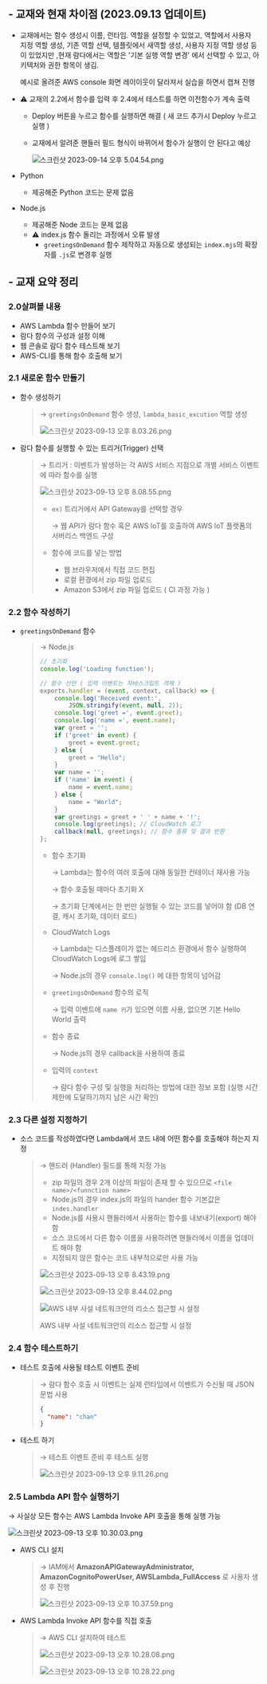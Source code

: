 ## - 교재와 현재 차이점 (2023.09.13 업데이트)

- 교재에서는 함수 생성시 이름, 런타임. 역할을 설정할 수 있었고, 역할에서 사용자 지정 역할 생성, 기존 역할 선택, 템플릿에서 새역할 생성, 사용자 지정 역할 생성 등이 있었지만 ,현재 람다에서는 역할은 '기본 실행 역할 변경' 에서 선택할 수 있고, 아키텍처와 권한 항목이 생김.
    
    예시로 올려준 AWS console 화면 레이이웃이 달라져서 실습을 하면서 캡쳐 진행
    
- ⚠️ 교재의 2.2에서 함수를 입력 후 2.4에서 테스트를 하면 이전함수가 계속 출력
    - Deploy 버튼을 누르고 함수를 실행하면 해결 ( 새 코드 추가시 Deploy 누르고 실행 )
    - 교재에서 알려준 핸들러 필드 형식이 바뀌어서 함수가 실행이 안 된다고 예상
        
        ![스크린샷 2023-09-14 오후 5.04.54.png](https://prod-files-secure.s3.us-west-2.amazonaws.com/cea18d12-6bc3-41d2-a60e-7e9e4cba29e6/14d25b05-d6b6-44fd-987a-3792621615dd/%E1%84%89%E1%85%B3%E1%84%8F%E1%85%B3%E1%84%85%E1%85%B5%E1%86%AB%E1%84%89%E1%85%A3%E1%86%BA_2023-09-14_%E1%84%8B%E1%85%A9%E1%84%92%E1%85%AE_5.04.54.png)
        
- Python
    - 제공해준 Python 코드는 문제 없음
- Node.js
    - 제공해준 Node 코드는 문제 없음
    - ⚠️ index.js 함수 돌리는 과정에서 오류 발생
        - `greetingsOnDemand` 함수 제작하고 자동으로 생성되는 `index.mjs`의 확장자를 `.js`로 변경후 실행

## - 교재 요약 정리

### 2.0살펴볼 내용

- AWS Lambda 함수 만들어 보기
- 람다 함수의 구성과 설정 이해
- 웹 콘솔로 람다 함수 테스트해 보기
- AWS-CLI를 통해 함수 호출해 보기

### 2.1 새로운 함수 만들기

- 함수 생성하기
    
    > → `greetingsOnDemand` 함수 생성, `lambda_basic_excution` 역할 생성
    > 
    > 
    > ![스크린샷 2023-09-13 오후 8.03.26.png](https://prod-files-secure.s3.us-west-2.amazonaws.com/cea18d12-6bc3-41d2-a60e-7e9e4cba29e6/d07dc50c-1a84-4d25-9a44-c919d27631e7/%E1%84%89%E1%85%B3%E1%84%8F%E1%85%B3%E1%84%85%E1%85%B5%E1%86%AB%E1%84%89%E1%85%A3%E1%86%BA_2023-09-13_%E1%84%8B%E1%85%A9%E1%84%92%E1%85%AE_8.03.26.png)
    > 

- 람다 함수를 실행할 수 있는 트리거(Trigger) 선택
    
    > → 트리거 : 이벤트가 발생하는 각 AWS 서비스 지점으로 개별 서비스 이벤트에 따라 함수를 실행
    > 
    > 
    > ![스크린샷 2023-09-13 오후 8.08.55.png](https://prod-files-secure.s3.us-west-2.amazonaws.com/cea18d12-6bc3-41d2-a60e-7e9e4cba29e6/f920a6ca-5e87-4324-ad90-e5577cba8205/%E1%84%89%E1%85%B3%E1%84%8F%E1%85%B3%E1%84%85%E1%85%B5%E1%86%AB%E1%84%89%E1%85%A3%E1%86%BA_2023-09-13_%E1%84%8B%E1%85%A9%E1%84%92%E1%85%AE_8.08.55.png)
    > 
    > - `ex)` 트리거에서 API Gateway를 선택할 경우
    >     
    >     → 웹 API가 람다 함수 혹은 AWS IoT를 호출하여 AWS IoT 플랫폼의 서버리스 백엔드 구성
    >     
    > 
    > - 함수에 코드를 넣는 방법
    >     - 웹 브라우저에서 직접 코드 편집
    >     - 로컬 환경에서 zip 파일 업로드
    >     - Amazon S3에서 zip 파일 업로드 ( CI 과정 가능 )

### 2.2 함수 작성하기

- `greetingsOnDemand` 함수
    
    > → Node.js
    > 
    > 
    > ```jsx
    > // 초기화
    > console.log('Loading function');
    > 
    > // 함수 선언 ( 입력 이벤트는 자바스크립트 객체 )
    > exports.handler = (event, context, callback) => {
    >     console.log('Received event:',
    >         JSON.stringify(event, null, 2));
    >     console.log('greet =', event.greet);
    >     console.log('name =', event.name);
    >     var greet = '';
    >     if ('greet' in event) {
    >         greet = event.greet;
    >     } else {
    >         greet = "Hello";
    >     }
    >     var name = '';
    >     if ('name' in event) {
    >         name = event.name;
    >     } else {
    >         name = "World";
    >     }
    >     var greetings = greet + ' ' + name + '!';
    >     console.log(greetings); // CloudWatch 로그
    >     callback(null, greetings); // 함수 종류 및 결과 반환
    > };
    > ```
    > 
    > - 함수 초기화
    >     
    >     → Lambda는 함수의 여러 호출에 대해 동일한 컨테이너 재사용 가능
    >     
    >     → 함수 호출될 때마다 초기화 X
    >     
    >     → 초기화 단계에서는 한 번만 실행될 수 있는 코드를 넣어야 함 (DB 연결, 캐시 초기화, 데이터 로드)
    >     
    > - CloudWatch Logs
    >     
    >     → Lambda는 디스플레이가 없는 헤드리스 환경에서 함수 실행하여 CloudWatch Logs에 로그 쌓임
    >     
    >     → Node.js의 경우 `console.log()` 에 대한 항목이 넘어감
    >     
    > - `greetingsOnDemand` 함수의 로직
    >     
    >     → 입력 이벤트에 `name 키`가 있으면 이름 사용, 없으면 기본 Hello World 출력
    >     
    > - 함수 종료
    >     
    >     → Node.js의 경우 callback을 사용하여 종료
    >     
    > - 입력의 `context`
    >     
    >     → 람다 함수 구성 및 실행을 처리하는 방법에 대한 정보 포함 (실행 시간 제한에 도달하기까지 남은 시간 확인)
    >     

### 2.3 다른 설정 지정하기

- 소스 코드를 작성하였다면 Lambda에서 코드 내에 어떤 함수를 호출해야 하는지 지정
    
    > → 핸드러 (Handler) 필드를 통해 지정 가능
    > 
    > - zip 파일의 경우 2개 이상의 파일이 존재 할 수 있으므로 `<file name>/<funnction name>`
    > - Node.js의 경우 index.js의 파일의 hander 함수 기본값은 `indes.handler`
    > - Node.js를 사용시 핸들러에서 사용하는 함수를 내보내기(export) 해야 함
    > - 소스 코드에서 다른 함수 이름을 사용하려면 핸들러에서 이름을 업데이트 해야 함
    > - 지정되지 않은 함수는 코드 내부적으로만 사용 가능
    > 
    > ![스크린샷 2023-09-13 오후 8.43.19.png](https://prod-files-secure.s3.us-west-2.amazonaws.com/cea18d12-6bc3-41d2-a60e-7e9e4cba29e6/3ab1e3e7-126f-4c6f-8ad4-f48d0e1e8221/%E1%84%89%E1%85%B3%E1%84%8F%E1%85%B3%E1%84%85%E1%85%B5%E1%86%AB%E1%84%89%E1%85%A3%E1%86%BA_2023-09-13_%E1%84%8B%E1%85%A9%E1%84%92%E1%85%AE_8.43.19.png)
    > 
    > ![스크린샷 2023-09-13 오후 8.44.02.png](https://prod-files-secure.s3.us-west-2.amazonaws.com/cea18d12-6bc3-41d2-a60e-7e9e4cba29e6/8aefbafb-56e0-44d5-815e-40a32f296278/%E1%84%89%E1%85%B3%E1%84%8F%E1%85%B3%E1%84%85%E1%85%B5%E1%86%AB%E1%84%89%E1%85%A3%E1%86%BA_2023-09-13_%E1%84%8B%E1%85%A9%E1%84%92%E1%85%AE_8.44.02.png)
    > 
    > ![AWS 내부 사설 네트워크안의 리소스 접근할 시 설정](https://prod-files-secure.s3.us-west-2.amazonaws.com/cea18d12-6bc3-41d2-a60e-7e9e4cba29e6/03951119-bdfa-4ed0-9fd3-ea5dbe5740cf/%E1%84%89%E1%85%B3%E1%84%8F%E1%85%B3%E1%84%85%E1%85%B5%E1%86%AB%E1%84%89%E1%85%A3%E1%86%BA_2023-09-13_%E1%84%8B%E1%85%A9%E1%84%92%E1%85%AE_8.45.06.png)
    > 
    > AWS 내부 사설 네트워크안의 리소스 접근할 시 설정
    > 

### 2.4 함수 테스트하기

- 테스트 호출에 사용될 테스트 이벤트 준비
    
    > → 람다 함수 호출 시 이벤트는 실제 런타임에서 이벤트가 수신될 때 JSON 문법 사용
    > 
    > 
    > ```json
    > {
    >   "name": "chan"
    > }
    > ```
    > 

- 테스트 하기
    
    > → 테스트 이벤트 준비 후 테스트 실행
    > 
    > 
    > ![스크린샷 2023-09-13 오후 9.11.26.png](https://prod-files-secure.s3.us-west-2.amazonaws.com/cea18d12-6bc3-41d2-a60e-7e9e4cba29e6/06fe3eb6-73fe-4b8f-a7df-b79dea3fd6ba/%E1%84%89%E1%85%B3%E1%84%8F%E1%85%B3%E1%84%85%E1%85%B5%E1%86%AB%E1%84%89%E1%85%A3%E1%86%BA_2023-09-13_%E1%84%8B%E1%85%A9%E1%84%92%E1%85%AE_9.11.26.png)
    > 
    

### 2.5 Lambda API 함수 실행하기

→ 사실상 모든 함수는 AWS Lambda Invoke API 호출을 통해 실행 가능

![스크린샷 2023-09-13 오후 10.30.03.png](https://prod-files-secure.s3.us-west-2.amazonaws.com/cea18d12-6bc3-41d2-a60e-7e9e4cba29e6/0be2a41a-1e26-4d69-8fd2-6d6ec15b11c8/%E1%84%89%E1%85%B3%E1%84%8F%E1%85%B3%E1%84%85%E1%85%B5%E1%86%AB%E1%84%89%E1%85%A3%E1%86%BA_2023-09-13_%E1%84%8B%E1%85%A9%E1%84%92%E1%85%AE_10.30.03.png)

- AWS CLI 설치
    
    > → IAM에서 **AmazonAPIGatewayAdministrator, AmazonCognitoPowerUser, AWSLambda_FullAccess** 로 사용자 생성 후 진행
    > 
    > 
    > ![스크린샷 2023-09-13 오후 10.37.59.png](https://prod-files-secure.s3.us-west-2.amazonaws.com/cea18d12-6bc3-41d2-a60e-7e9e4cba29e6/413dfb68-b57b-445b-9663-29235862592b/%E1%84%89%E1%85%B3%E1%84%8F%E1%85%B3%E1%84%85%E1%85%B5%E1%86%AB%E1%84%89%E1%85%A3%E1%86%BA_2023-09-13_%E1%84%8B%E1%85%A9%E1%84%92%E1%85%AE_10.37.59.png)
    > 
    
- AWS Lambda Invoke API 함수를 직접 호출
    
    > → AWS CLI 설치하여 테스트
    > 
    > 
    > ![스크린샷 2023-09-13 오후 10.28.08.png](https://prod-files-secure.s3.us-west-2.amazonaws.com/cea18d12-6bc3-41d2-a60e-7e9e4cba29e6/8664df26-336e-420b-8a4d-e9f837525781/%E1%84%89%E1%85%B3%E1%84%8F%E1%85%B3%E1%84%85%E1%85%B5%E1%86%AB%E1%84%89%E1%85%A3%E1%86%BA_2023-09-13_%E1%84%8B%E1%85%A9%E1%84%92%E1%85%AE_10.28.08.png)
    > 
    > ![스크린샷 2023-09-13 오후 10.28.22.png](https://prod-files-secure.s3.us-west-2.amazonaws.com/cea18d12-6bc3-41d2-a60e-7e9e4cba29e6/510f4f43-92cf-4aa3-bb2c-e8a817acb317/%E1%84%89%E1%85%B3%E1%84%8F%E1%85%B3%E1%84%85%E1%85%B5%E1%86%AB%E1%84%89%E1%85%A3%E1%86%BA_2023-09-13_%E1%84%8B%E1%85%A9%E1%84%92%E1%85%AE_10.28.22.png)
    >